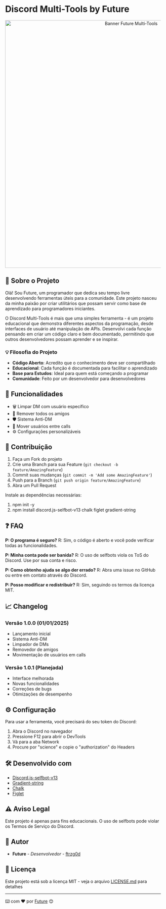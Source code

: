 # Discord Multi-Tools by Future

<p align="center">
  <img src="https://i.imgur.com/jp0y53m.png" alt="Banner Future Multi-Tools" width="800">
</p>

## 👋 Sobre o Projeto

Olá! Sou Future, um programador que dedica seu tempo livre desenvolvendo ferramentas úteis para a comunidade. Este projeto nasceu da minha paixão por criar utilitários que possam servir como base de aprendizado para programadores iniciantes.

O Discord Multi-Tools é mais que uma simples ferramenta - é um projeto educacional que demonstra diferentes aspectos da programação, desde interfaces de usuário até manipulação de APIs. Desenvolvi cada função pensando em criar um código claro e bem documentado, permitindo que outros desenvolvedores possam aprender e se inspirar.

### 💡 Filosofia do Projeto

- **Código Aberto**: Acredito que o conhecimento deve ser compartilhado
- **Educacional**: Cada função é documentada para facilitar o aprendizado
- **Base para Estudos**: Ideal para quem está começando a programar
- **Comunidade**: Feito por um desenvolvedor para desenvolvedores

## 🚀 Funcionalidades

- 🗑️ Limpar DM com usuário específico
- 👥 Remover todos os amigos
- 🛡️ Sistema Anti-DM
- 🔄 Mover usuários entre calls
- ⚙️ Configurações personalizáveis

## 🤝 Contribuição

1. Faça um Fork do projeto
2. Crie uma Branch para sua Feature (`git checkout -b feature/AmazingFeature`)
3. Commit suas mudanças (`git commit -m 'Add some AmazingFeature'`)
4. Push para a Branch (`git push origin feature/AmazingFeature`)
5. Abra um Pull Request

Instale as dependências necessárias:
1. npm init -y
2. npm install discord.js-selfbot-v13 chalk figlet gradient-string

## ❓ FAQ

**P: O programa é seguro?**
R: Sim, o código é aberto e você pode verificar todas as funcionalidades.

**P: Minha conta pode ser banida?**
R: O uso de selfbots viola os ToS do Discord. Use por sua conta e risco.

**P: Como obtenho ajuda se algo der errado?**
R: Abra uma issue no GitHub ou entre em contato através do Discord.

**P: Posso modificar e redistribuir?**
R: Sim, seguindo os termos da licença MIT.

## 📈 Changelog

### Versão 1.0.0 (01/01/2025)
- Lançamento inicial
- Sistema Anti-DM
- Limpador de DMs
- Removedor de amigos
- Movimentação de usuários em calls

### Versão 1.0.1 (Planejada)
- Interface melhorada
- Novas funcionalidades
- Correções de bugs
- Otimizações de desempenho

## ⚙️ Configuração

Para usar a ferramenta, você precisará do seu token do Discord:
1. Abra o Discord no navegador
2. Pressione F12 para abrir o DevTools
3. Vá para a aba Network
4. Procure por "science" e copie o "authorization" do Headers

## 🛠️ Desenvolvido com

* [Discord.js-selfbot-v13](https://github.com/aiko-chan-ai/discord.js-selfbot-v13)
* [Gradient-string](https://github.com/bokub/gradient-string)
* [Chalk](https://github.com/chalk/chalk)
* [Figlet](https://github.com/patorjk/figlet.js)

## ⚠️ Aviso Legal

Este projeto é apenas para fins educacionais. O uso de selfbots pode violar os Termos de Serviço do Discord.

## 👤 Autor

* **Future** - *Desenvolvedor* - [ftrzg0d](https://github.com/ftrzg0d)

## 📝 Licença

Este projeto está sob a licença MIT - veja o arquivo [LICENSE.md](LICENSE.md) para detalhes

---
⌨️ com ❤️ por [Future](https://github.com/ftrzg0d) 😊